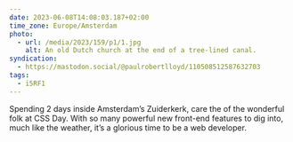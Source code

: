 ```yaml
---
date: 2023-06-08T14:08:03.187+02:00
time_zone: Europe/Amsterdam
photo:
  - url: /media/2023/159/p1/1.jpg
    alt: An old Dutch church at the end of a tree-lined canal.
syndication:
  - https://mastodon.social/@paulrobertlloyd/110508512587632703
tags:
  - i5RF1
---
```


Spending 2 days inside Amsterdam’s Zuiderkerk, care the of the wonderful folk at CSS Day. With so many powerful new front-end features to dig into, much like the weather, it’s a glorious time to be a web developer.
